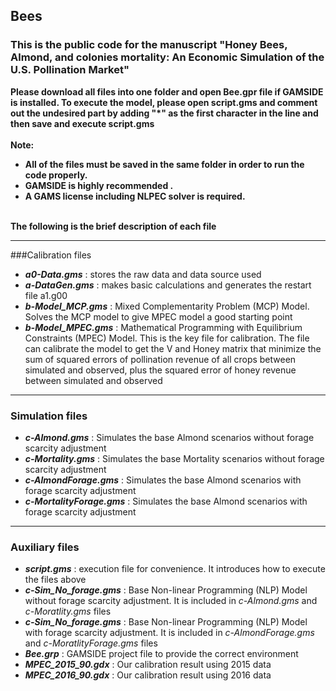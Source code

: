 ## Bees
### This is the public code for the manuscript "Honey Bees, Almond, and colonies mortality: An Economic Simulation of the U.S. Pollination Market"

**Please download all files into one folder and open Bee.gpr file if GAMSIDE is installed. To execute the model, please open script.gms  and comment out the undesired part by adding "*" as the first character in the line and then save and execute script.gms**  <br>
<br>
**Note:**<br>
* **All of the files must be saved in the same folder in order to run the code properly.** <br>
* **GAMSIDE is highly recommended .** <br>
* **A GAMS license including NLPEC solver is required.** <br><br>

**The following is the brief description of each file** <br>
* ************************************************ 
###Calibration files
* ***a0-Data.gms*** : stores the raw data and data source used
* ***a-DataGen.gms*** : makes basic calculations and generates the restart file a1.g00
* ***b-Model_MCP.gms*** : Mixed Complementarity Problem (MCP) Model. Solves the MCP model to give MPEC model a good starting point
* ***b-Model_MPEC.gms*** : Mathematical Programming with Equilibrium Constraints (MPEC) Model. This is the key file for calibration. The file can calibrate the model to get the V and Honey matrix that minimize the sum of squared errors of pollination revenue of all crops between simulated and observed, plus the squared error of honey revenue between simulated and observed
* ************************************************ 
###   Simulation files
* ***c-Almond.gms*** : Simulates the base Almond scenarios without forage scarcity adjustment
* ***c-Mortality.gms*** : Simulates the base Mortality scenarios without forage scarcity adjustment
* ***c-AlmondForage.gms*** : Simulates the base Almond scenarios with forage scarcity adjustment
* ***c-MortalityForage.gms*** : Simulates the base Almond scenarios with forage scarcity adjustment
* ************************************************ 
###   Auxiliary files
* ***script.gms*** : execution file for convenience. It introduces how to execute the files above
* ***c-Sim_No_forage.gms*** : Base Non-linear Programming (NLP) Model without forage scarcity adjustment. It is included in *c-Almond.gms* and *c-Moratlity.gms* files
* ***c-Sim_No_forage.gms*** : Base Non-linear Programming (NLP) Model with forage scarcity adjustment. It is included in *c-AlmondForage.gms* and *c-MoratlityForage.gms* files
* ***Bee.grp*** : GAMSIDE project file to provide the correct environment
* ***MPEC_2015_90.gdx*** : Our calibration result using 2015 data
* ***MPEC_2016_90.gdx*** : Our calibration result using 2016 data

